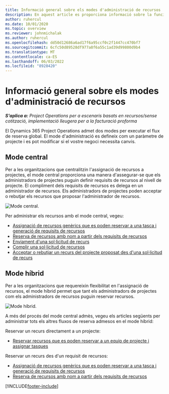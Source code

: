 ```yaml
---
title: Informació general sobre els modes d'administració de recursos
description: En aquest article es proporciona informació sobre la funcionalitat d'Administració de recursos al Dynamics 365 Project Operations.
author: ruhercul
ms.date: 10/01/2020
ms.topic: overview
ms.reviewer: johnmichalak
ms.author: ruhercul
ms.openlocfilehash: dd50d12686a6ad17f6a95ccf0c2f1447cc470bf7
ms.sourcegitcommit: 6cfc50d89528df977a8f6a55c1ad39d99800d9b4
ms.translationtype: MT
ms.contentlocale: ca-ES
ms.lasthandoff: 06/03/2022
ms.locfileid: "8928420"
---
```

# <a name="resource-management-modes-overview"></a>Informació general sobre els modes d'administració de recursos

_**S'aplica a:** Project Operations per a escenaris basats en recursos/sense cotització, implementació lleugera per a la facturació proforma_


El Dynamics 365 Project Operations admet dos modes per executar el flux de reserva global. El mode d'administració es defineix com un paràmetre de projecte i es pot modificar si el vostre negoci necessita canvis.    

## <a name="central-mode"></a>Mode central
Per a les organitzacions que centralitzin l'assignació de recursos a projectes, el mode central proporciona una manera d'assegurar-se que els administradors de projectes puguin definir requisits de recursos al nivell de projecte. El compliment dels requisits de recursos es delega en un administrador de recursos. Els administradors de projectes poden acceptar o rebutjar els recursos que proposar l'administrador de recursos.

![Mode central.](./media/resource-management-central.png)

Per administrar els recursos amb el mode central, vegeu:

- [Assignació de recursos genèrics que es poden reservar a una tasca i generació de requisits de recursos](/dynamics365/project-service/assign-generic-bookable-resource)
- [Reserva de recursos amb nom a partir dels requisits de recursos](/dynamics365/project-service/book-named-resource)
- [Enviament d'una sol·licitud de recurs](/dynamics365/project-service/submit-resource-request)
- [Complir una sol·licitud de recursos](/dynamics365/project-service/resource-management-fulfill-requests)
- [Acceptar o rebutjar un recurs del projecte proposat des d'una sol·licitud de recurs](/dynamics365/project-service/accept-reject-proposed-resource)

## <a name="hybrid-mode"></a>Mode híbrid
Per a les organitzacions que requereixin flexibilitat en l'assignació de recursos, el mode híbrid permet que tant els administradors de projectes com els administradors de recursos puguin reservar recursos.

![Mode híbrid.](./media/resource-management-hybrid.png)

A més del procés del mode central admès, vegeu els articles següents per administrar tots els altres fluxos de reserva admesos en el mode híbrid:

Reservar un recurs directament a un projecte:
- [Reservar recursos que es poden reservar a un equip de projecte i assignar tasques](/dynamics365/project-service/assign-named-bookable-resource)

Reservar un recurs des d'un requisit de recursos:
- [Assignació de recursos genèrics que es poden reservar a una tasca i generació de requisits de recursos](/dynamics365/project-service/assign-generic-bookable-resource)
- [Reserva de recursos amb nom a partir dels requisits de recursos](/dynamics365/project-service/book-named-resource)


[!INCLUDE[footer-include](../includes/footer-banner.md)]